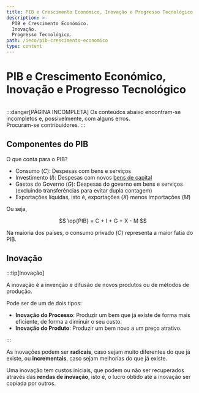 ```yaml
---
title: PIB e Crescimento Económico, Inovação e Progresso Tecnológico
description: >-
  PIB e Crescimento Económico.
  Inovação.
  Progresso Tecnológico.
path: /ieco/pib-crescimento-economico
type: content
---
```


# PIB e Crescimento Económico, Inovação e Progresso Tecnológico

```toc

```

:::danger[PÁGINA INCOMPLETA]
Os conteúdos abaixo encontram-se incompletos e, possivelmente, com alguns erros.  
Procuram-se contribuidores.
:::

## Componentes do PIB

O que conta para o PIB?

- Consumo ($C$): Despesas com bens e serviços
- Investimento ($I$): Despesas com novos [bens de capital](/ieco/mercados-eficiencia-governo#capitalismo)
- Gastos do Governo ($G$): Despesas do governo em bens e serviços (excluindo transferências para evitar dupla contagem)
- Exportações líquidas, isto é, exportações ($X$) menos importações ($M$)

Ou seja,

$$
\op{PIB} = C + I + G + X - M
$$

Na maioria dos países, o consumo privado ($C$) representa a maior fatia do PIB.

<!-- TODO Tecnologia -->

## Inovação

:::tip[Inovação]

A inovação é a invenção e difusão de novos produtos ou de métodos de produção.

Pode ser de um de dois tipos:

- **Inovação do Processo**: Produzir um bem que já existe de forma mais eficiente,
  de forma a diminuir o seu custo.
- **Inovação do Produto**: Produzir um bem novo a um preço atrativo.

:::

As inovações podem ser **radicais**, caso sejam muito diferentes do que já
existe, ou **incrementais**, caso sejam melhorias do que já existe.

Uma inovação tem custos iniciais, que podem ou não ser recuperados através
das **rendas de inovação**, isto é, o lucro obtido até a inovação ser copiada
por outros.

<!-- TODO add graph -->
